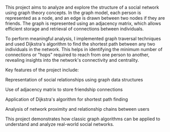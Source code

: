This project aims to analyze and explore the structure of a social network using graph theory concepts. In the graph model, each person is represented as a node, and an edge is drawn between two nodes if they are friends. The graph is represented using an adjacency matrix, which allows efficient storage and retrieval of connections between individuals.

To perform meaningful analysis, I implemented graph traversal techniques and used Dijkstra's algorithm to find the shortest path between any two individuals in the network. This helps in identifying the minimum number of connections or "hops" required to reach from one person to another, revealing insights into the network's connectivity and centrality.

Key features of the project include:

Representation of social relationships using graph data structures

Use of adjacency matrix to store friendship connections

Application of Dijkstra's algorithm for shortest path finding

Analysis of network proximity and relationship chains between users

This project demonstrates how classic graph algorithms can be applied to understand and analyze real-world social networks.
